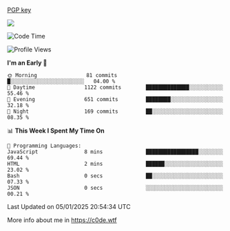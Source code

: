 [PGP key](https://c0de.wtf/urwq.asc)

<a href="https://wakatime.com"><img src="https://wakatime.com/share/@c0dezin/b7f18a7c-ab3a-40b8-8bc7-b1b7bf71f1d6.svg" /></a>

<!--START_SECTION:waka-->
![Code Time](http://img.shields.io/badge/Code%20Time-161%20hrs%2041%20mins-blue)

![Profile Views](http://img.shields.io/badge/Profile%20Views-0-blue)

**I'm an Early 🐤** 

```text
🌞 Morning                81 commits          █░░░░░░░░░░░░░░░░░░░░░░░░   04.00 % 
🌆 Daytime                1122 commits        ██████████████░░░░░░░░░░░   55.46 % 
🌃 Evening                651 commits         ████████░░░░░░░░░░░░░░░░░   32.18 % 
🌙 Night                  169 commits         ██░░░░░░░░░░░░░░░░░░░░░░░   08.35 % 
```


📊 **This Week I Spent My Time On** 

```text
💬 Programming Languages: 
JavaScript               8 mins              █████████████████░░░░░░░░   69.44 % 
HTML                     2 mins              ██████░░░░░░░░░░░░░░░░░░░   23.02 % 
Bash                     0 secs              ██░░░░░░░░░░░░░░░░░░░░░░░   07.33 % 
JSON                     0 secs              ░░░░░░░░░░░░░░░░░░░░░░░░░   00.21 % 
```


 Last Updated on 05/01/2025 20:54:34 UTC
<!--END_SECTION:waka-->

More info about me in https://c0de.wtf
